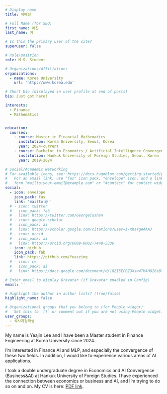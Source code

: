 ```yaml
---
# Display name
title: 이예진

# Full Name (for SEO)
first_name: 예진
last_name: 이

# Is this the primary user of the site?
superuser: false

# Role/position
role: M.S. Student

# Organizations/Affiliations
organizations:
  - name: Korea University
    url: 'http://www.korea.edu'

# Short bio (displayed in user profile at end of posts)
bio: Just got here!

interests:
  - Finance
  - Mathematics


education:
  courses:
    - course: Master in Financial Mathematics 
      institution: Korea University, Seoul, Korea
      year: 2024-current
    - course: Bachelor in Economics / Artificial Intelligence Convergence (Business & AI) 
      institution: Hankuk University of Foreign Studies, Seoul, Korea
      year: 2019-2024

# Social/Academic Networking
# For available icons, see: https://docs.hugoblox.com/getting-started/page-builder/#icons
#   For an email link, use "fas" icon pack, "envelope" icon, and a link in the
#   form "mailto:your-email@example.com" or "#contact" for contact widget.
social:
  - icon: envelope
    icon_pack: fas
    link: 'mailto:@ '
  # - icon: twitter
  #   icon_pack: fab
  #   link: https://twitter.com/GeorgeCushen
  # - icon: google-scholar
  #   icon_pack: ai
  #   link: https://scholar.google.com/citations?user=I-XhaYgAAAAJ
  # - icon: orcid
  #   icon_pack: ai
  #   link: https://orcid.org/0009-0002-7449-5336
  - icon: github
    icon_pack: fab
    link: https://github.com/Yeazzing
  # - icon: cv
  #   icon_pack: ai
  #   link: https://docs.google.com/document/d/1QZI5EFBZ3Xsw4TMAHOI6sB7T_JsBC7y4UUIAGhU-sXo/edit?usp=sharing

# Enter email to display Gravatar (if Gravatar enabled in Config)
email: ''

# Highlight the author in author lists? (true/false)
highlight_name: false

# Organizational groups that you belong to (for People widget)
#   Set this to `[]` or comment out if you are not using People widget.
user_groups:
  - 석사과정학생
---
```


<!-- 짧은 자기소개 -->
My name is Yeajin Lee and I have been a Master student in Finance Engineering at Korea University since 2024.



<!-- 연구분야/주제 관심사 소개 -->
I’m interested in Finance AI and MLP, and especially the convergence of these two fields. In addition, I would like to experience various areas of AI applications.

<!-- 그 외의 것/trivia -->
I took a double undergraduate degree in Economics and AI Convergence (Business&AI) at Hankuk University of Foreign Studies. I have experienced the connection between economics or business and AI, and I’m trying to do so on and on.
My CV is here: [PDF link](https://drive.google.com/file/d/10-f0w9d58vrs85_dw_p_P5Aw5PaSWT0v/view?usp=sharing).